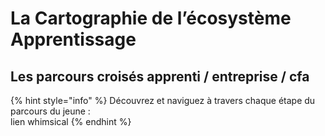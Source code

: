 # La Cartographie de l’écosystème Apprentissage

## Les parcours croisés apprenti / entreprise / cfa

{% hint style="info" %}
Découvrez et naviguez à travers chaque étape du parcours du jeune  :  
 lien whimsical
{% endhint %}

